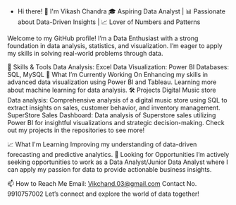 - Hi there! 👋 I'm Vikash Chandra
🎓 Aspiring Data Analyst | 📊 Passionate about Data-Driven Insights | 📈 Lover of Numbers and Patterns

Welcome to my GitHub profile! I’m a Data Enthusiast with a strong foundation in data analysis, statistics, and visualization. I’m eager to apply my skills in solving real-world problems through data.

🔧 Skills & Tools
Data Analysis: Excel
Data Visualization: Power BI
Databases: SQL, MySQL
🚀 What I’m Currently Working On
Enhancing my skills in advanced data visualization using Power BI and Tableau.
Learning more about machine learning for data analysis.
🛠️ Projects
Digital Music store Data analysis: Comprehensive analysis of a digital music store using SQL to extract insights on sales, customer behavior, and inventory management.
SuperStore Sales Dashboard: Data analysis of Superstore sales utilizing Power BI for insightful visualizations and strategic decision-making.
Check out my projects in the repositories to see more!

📈 What I'm Learning
Improving my understanding of data-driven forecasting and predictive analytics.
💼 Looking for Opportunities
I’m actively seeking opportunities to work as a Data Analyst/Junior Data Analyst where I can apply my passion for data to provide actionable business insights.

📫 How to Reach Me
Email: Vikchand.03@gmail.com
Contact No. 9910757002
Let’s connect and explore the world of data together!

<!---
Vikash125678/Vikash125678 is a ✨ special ✨ repository because its `README.md` (this file) appears on your GitHub profile.
You can click the Preview link to take a look at your changes.
--->
